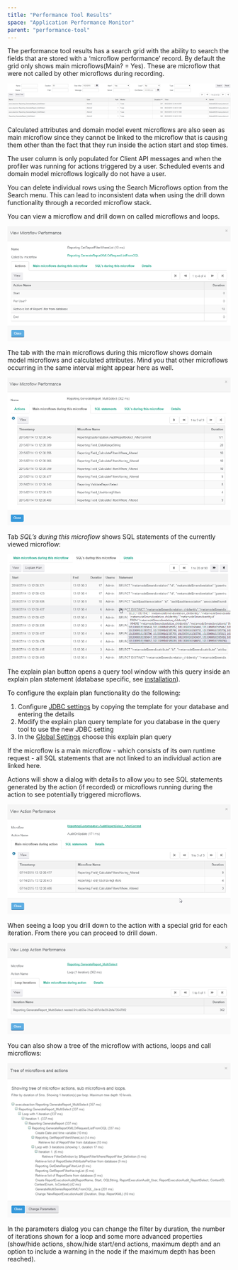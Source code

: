 ```yaml
---
title: "Performance Tool Results"
space: "Application Performance Monitor"
parent: "performance-tool"
---
```

The performance tool results has a search grid with the ability to search the fields that are stored with a ‘microflow performance’ record. By default the grid only shows main microflows(Main? = Yes). These are microflow that were not called by other microflows during recording.

 ![](attachments/Performance_Tool_Results/Tree_View.png)

Calculated attributes and domain model event microflows are also seen as main microflow since they cannot be linked to the microflow that is causing them other than the fact that they run inside the action start and stop times.

The user column is only populated for Client API messages and when the profiler was running for actions triggered by a user. Scheduled events and domain model microflows logically do not have a user.

You can delete individual rows using the Search Microflows option from the Search menu. This can lead to inconsistent data when using the drill down functionality through a recorded microflow stack.

You can view a microflow and drill down on called microflows and loops.

 ![](attachments/Performance_Tool_Results/List.png)

The tab with the main microflows during this microflow shows domain model microflows and calculated attributes. Mind you that other microflows occurring in the same interval might appear here as well.

 ![](attachments/Performance_Tool_Results/Microflow_Actions_Tab.png)

Tab _SQL’s during this microflow_ shows SQL statements of the currently viewed microflow:

 ![](attachments/Performance_Tool_Results/Microflow_Main_Microflows_Tab.png)

The explain plan button opens a query tool window with this query inside an explain plan statement (database specific, see [installation](file:///C:/Users/langea/Documents/Projecten/APM/Internal%20APM%20Doc%20Word%20versions/apm%20tool%20manual%20v1.5.7%202016_01_22.docx#_JDBC_Settings)).

To configure the explain plan functionality do the following:

1.  Configure [JDBC settings](file:///C:/Users/langea/Documents/Projecten/APM/Internal%20APM%20Doc%20Word%20versions/apm%20tool%20manual%20v1.5.7%202016_01_22.docx#_JDBC_Settings_1) by copying the template for your database and entering the details
2.  Modify the explain plan query template for you database in the query tool to use the new JDBC setting
3.  In the [Global Settings](file:///C:/Users/langea/Documents/Projecten/APM/Internal%20APM%20Doc%20Word%20versions/apm%20tool%20manual%20v1.5.7%202016_01_22.docx#_Global_settings) choose this explain plan query

If the microflow is a main microflow - which consists of its own runtime request - all SQL statements that are not linked to an individual action are linked here.

Actions will show a dialog with details to allow you to see SQL statements generated by the action (if recorded) or microflows running during the action to see potentially triggered microflows.

![](attachments/Performance_Tool_Results/Microflow_SQL_During_Microflow_Tab.png) 

When seeing a loop you drill down to the action with a special grid for each iteration. From there you can proceed to drill down.

 ![](attachments/Performance_Tool_Results/Action.png)

You can also show a tree of the microflow with actions, loops and call microflows:

 ![](attachments/Performance_Tool_Results/Loop_Action.png)

In the parameters dialog you can change the filter by duration, the number of iterations shown for a loop and some more advanced properties (show/hide actions, show/hide start/end actions, maximum depth and an option to include a warning in the node if the maximum depth has been reached).
